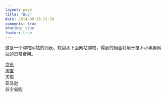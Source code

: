 ```yaml
---
layout: page
title: "Buy"
date: 2014-09-16 21:30
comments: true
sharing: true
footer: true
---
```


<script src="http://7jpncc.com1.z0.glb.clouddn.com/masonry.pkgd.min.js"></script>
<link href="http://1.toolite.sinaapp.com/css/buy.css" media="screen, projection" rel="stylesheet" type="text/css">

<script type="text/javascript">
	function getJDRefer() {
		return 'http://union.click.jd.com/jdc?e=&p=AyIPZRprFDJWWA1FBCVbV0IUEEULRFRBSkAOClBMW0srBhVrRnsmXzh2ek4DNmFSHVdNcy1bHRkOIgVTE1gTAhEGVCtZFwISDlEbWhAyImYnKxB7AyIFUxNYEwMQBVUrWxAGEw9TGlwXChYCVitc&t=W1dCFBBFC0RUQUpADgpQTFtL';
	}

	function getTaobaoRefer() {
		var refer;
		if (isDesktop()) {
			refer = 'http://temai.taobao.com?pid=mm_58471937_7778195_46364959';
		} else {
			refer = 'http://ai.m.taobao.com?pid=mm_58471937_7778195_46364959';
		}
		return refer;
	}

	function getTmallRefer() {
		var refer;
		//Expire 2016-12-31
		if (isDesktop()) {
			refer = 'http://s.click.taobao.com/t?e=m%3D2%26s%3Dc%2Fi2s6ZzCnQcQipKwQzePCperVdZeJviK7Vc7tFgwiFRAdhuF14FMaCU3YgAWZ9Nlovu%2FCElQOtvRUYbRlHU7OsSDvD9jGaL5ryjCDjdIrGqeD%2F1CltTpqUuZxIcp9pfUIgVEmFmgnbDX0%2BHH2IEVa7A5ve%2FEYDnFveQ9Ld2jopwTqWNBsAwm%2BIKl4JSR4lzxgxdTc00KD8%3D';
		} else {
			refer = 'http://s.click.taobao.com/t?e=m%3D2%26s%3D4zV5JGoYX8ccQipKwQzePCperVdZeJviK7Vc7tFgwiFRAdhuF14FMe4x4tf9rpoqlovu%2FCElQOtvRUYbRlHU7OsSDvD9jGaL5ryjCDjdIrGqeD%2F1CltTpqUuZxIcp9pfUIgVEmFmgnbDX0%2BHH2IEVa7A5ve%2FEYDnFveQ9Ld2jopwTqWNBsAwm%2BIKl4JSR4lzxgxdTc00KD8%3D';
		}
		return refer;
	}

	function getAmazonRefer() {
		return 'http://www.amazon.cn/?_encoding=UTF8&camp=536&creative=3200&linkCode=ur2&tag=droidyue-23';
	}
	
	function getSuningRefer() {
		return 'https://sucs.suning.com/visitor.htm?userId=7015177&webSiteId=0&adInfoId=0&adBookId=0&channel=14&vistURL=http://chaoshi.suning.com/';
	}
</script>

这是一个购物网站的列表，欢迎从下面网站购物，得到的佣金将用于技术小黑屋网站的日常费用。<br/>

<div id="masonry"> <!-- Masonry container element-->
	<div class="masonry-sizer"></div> <!-- Width of .masonry-sizer used for columnWidth-->
	<div class="masonry-item jd"><a id="jd_link" href="">京东</a></div> <!-- .masonry-item used for itemSelector-->
	<div class="masonry-item masonry-item-height3 taobao"><a id="taobao_link" href="">淘宝</a></div>
	<div class="masonry-item masonry-item-height2 tmall"><a id="tmall_link">天猫</a></div>
	<div class="masonry-item masonry-item-height3 amazon"><a id="amazon_link">亚马逊</a></div>
	<div class="masonry-item masonry-item-height3 suning"><a id="suning_link">苏宁易购</a></div>


</div>

<script type="text/javascript">
$(document).ready(function(){
	var $masonry = $('#masonry').masonry({ // Initialize with jQuery
		itemSelector: '.masonry-item',
		columnWidth: '.masonry-sizer',
		percentPosition: true // Set to true for fluid layout and responsive design
	});
	$masonry.on('click', '.masonry-item', function(){
		console.info($(this));
		//$(this).toggleClass('masonry-item-enlarged');
		//$masonry.masonry(); // Re-initialize Masonry
	});
});

function addLinkHref(elementId, href) {
	var e = document.getElementById(elementId);
	if (e) {
		e.href = href;
	}
}

addLinkHref('jd_link', getJDRefer());
addLinkHref('taobao_link', getTaobaoRefer());
addLinkHref('tmall_link', getTmallRefer());
addLinkHref('amazon_link', getAmazonRefer());
addLinkHref('suning_link', getSuningRefer());
</script>





<script type="text/javascript">var jd_union_unid="331185104",jd_ad_ids="506:6",jd_union_pid="CNCfieOdKhDQ9/WdARoAINHT7LQBKgA=";var jd_width=760;var jd_height=90;var jd_union_euid="";var p="ABQPVhxdEQAVNwpfBkgyTUMIRmtKRk9aZV8ETVxNNwpfBkgyR2YKWi1dVFpkIhglQlBHBVVfA3VWcgtZK1kTChEBVRhaFDIQBVUbUhECEwJlKwRRX083HnVaJV1WWggrWxAGEgdUG14UChEFVyta";</script><script type="text/javascript" charset="utf-8" src="http://u.x.jd.com/static/js/auto.js"></script>
<div style="position: relative; display: inline; border: none; padding: 0px; margin: 0px; visibility: visible; overflow: hidden;">
<script type="text/javascript">
    var allyes_siteid='4579', allyes_output=1, allyes_channedid='5274',allyes_ad_width='760',allyes_ad_height='100',allyes_adspaceid='347-dXNlcklkPTcwMTUxNzcmd2ViU2l0ZUlkPTUwMDEzMyZhZEluZm9JZD0wJmFkQm9va0lkPTEwMTA2NCZjaGFubmVsPTk4JnI9MTQ1MTM5NjY2MzIyNA==', allyes_host_addr='mmae.qtmojo.com';
</script>
<script id="allyes_mm_ad_4579_5274_347-dXNlcklkPTcwMTUxNzcmd2ViU2l0ZUlkPTUwMDEzMyZhZEluZm9JZD0wJmFkQm9va0lkPTEwMTA2NCZjaGFubmVsPTk4JnI9MTQ1MTM5NjY2MzIyNA==" type="text/javascript" src="http://1.qtmojo.com/mediamax/MediaMax.js"></script>
</div>
<a data-type="3" data-tmpl="800x90" data-tmplid="195" data-rd="2" data-style="2" data-border="1" href="#"></a>
